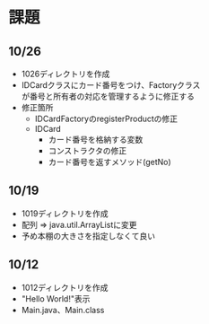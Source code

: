 # 課題

## 10/26
- 1026ディレクトリを作成
- IDCardクラスにカード番号をつけ、Factoryクラス  
が番号と所有者の対応を管理するように修正する
- 修正箇所
	- IDCardFactoryのregisterProductの修正
	- IDCard
		- カード番号を格納する変数
		- コンストラクタの修正
		- カード番号を返すメソッド(getNo)

## 10/19
- 1019ディレクトリを作成
- 配列 => java.util.ArrayListに変更
- 予め本棚の大きさを指定しなくて良い

## 10/12
- 1012ディレクトリを作成
- "Hello World!"表示
- Main.java、Main.class